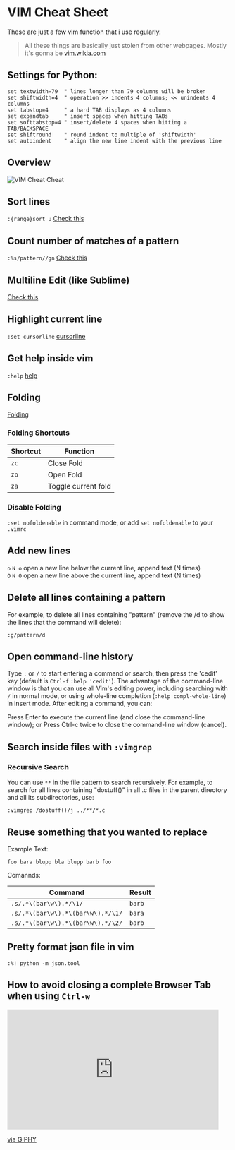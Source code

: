 # VIM Cheat Sheet

These are just a few vim function that i use regularly.

> All these things are basically just stolen from other webpages. Mostly it's gonna be [vim.wikia.com](http://vim.wikia.com/wiki)

## Settings for Python:

```vim
set textwidth=79  " lines longer than 79 columns will be broken  
set shiftwidth=4  " operation >> indents 4 columns; << unindents 4 columns  
set tabstop=4     " a hard TAB displays as 4 columns  
set expandtab     " insert spaces when hitting TABs  
set softtabstop=4 " insert/delete 4 spaces when hitting a TAB/BACKSPACE  
set shiftround    " round indent to multiple of 'shiftwidth'  
set autoindent    " align the new line indent with the previous line  
```

## Overview

![VIM Cheat Cheat](https://i.imgur.com/YLInLlY.png)

## Sort lines 

`:{range}sort u`
[Check this](https://vim.fandom.com/wiki/Sort_lines)

## Count number of matches of a pattern

`:%s/pattern//gn`
[Check this](http://vim.wikia.com/wiki/Count_number_of_matches_of_a_pattern)

## Multiline Edit (like Sublime)

[Check this](https://stackoverflow.com/a/11790464)

## Highlight current line

`:set cursorline`
[cursorline](http://vim.wikia.com/wiki/Highlight_current_line)

## Get help inside vim

`:help`
[help](http://vim.wikia.com/wiki/Help)

## Folding

[Folding](https://vim.fandom.com/wiki/Folding)

### Folding Shortcuts

| Shortcut | Function |
| -------- | -------- |
| `zc`     | Close Fold |
| `zo`     | Open Fold |
| `za`     | Toggle current fold |

### Disable Folding

`:set nofoldenable` in command mode, or add `set nofoldenable` to your `.vimrc`

## Add new lines

`o` `N o` open a new line below the current line, append text (N times)  
`O`	`N O`	open a new line above the current line, append text (N times)

## Delete all lines containing a pattern

For example, to delete all lines containing "pattern" (remove the /d to show the lines that the command will delete):

```
:g/pattern/d
```

## Open command-line history 

Type `:` or `/` to start entering a command or search, then press the 'cedit' key (default is `Ctrl-f` `:help 'cedit'`).
The advantage of the command-line window is that you can use all Vim's editing power, including searching with `/` in normal mode, or using whole-line completion (`:help compl-whole-line`) in insert mode. After editing a command, you can:

Press Enter to execute the current line (and close the command-line window); or
Press Ctrl-c twice to close the command-line window (cancel).

## Search inside files with `:vimgrep`

### Recursive Search

You can use `**` in the file pattern to search recursively. For example, to search for all lines containing "dostuff()" in all .c files in the parent directory and all its subdirectories, use:

```
:vimgrep /dostuff()/j ../**/*.c
```

## Reuse something that you wanted to replace

Example Text:

```
foo bara blupp bla blupp barb foo
```

Comannds:

| Command | Result |
| ------- | ------ |
| `.s/.*\(bar\w\).*/\1/` | `barb` |
| `.s/.*\(bar\w\).*\(bar\w\).*/\1/` | `bara` |
| `.s/.*\(bar\w\).*\(bar\w\).*/\2/` | `barb` |

## Pretty format json file in vim

`:%! python -m json.tool`

## How to avoid closing a complete Browser Tab when using `Ctrl-w`

<iframe src="https://giphy.com/embed/lKrrumbdd7LY4" width="480" height="272" frameBorder="0" class="giphy-embed" allowFullScreen></iframe><p><a href="https://giphy.com/gifs/might-trollface-lKrrumbdd7LY4">via GIPHY</a></p>
